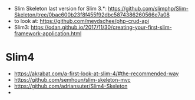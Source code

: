 * Slim Skeleton last version for Slim 3.*: https://github.com/slimphp/Slim-Skeleton/tree/0bac600b23f8f455f92dbc5874386260566e7a08
* to look at: https://github.com/mevdschee/php-crud-api
* Slim3: https://odan.github.io/2017/11/30/creating-your-first-slim-framework-application.html

# Slim4
* https://akrabat.com/a-first-look-at-slim-4/#the-recommended-way
* https://github.com/semhoun/slim-skeleton-mvc
* https://github.com/adriansuter/Slim4-Skeleton
* 